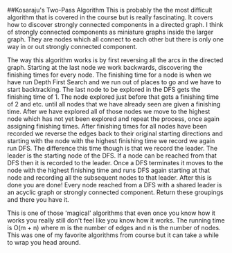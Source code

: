 ##Kosaraju's Two-Pass Algorithm
This is probably the the most difficult algorithm that is covered in the course but is really fascinating.
It covers how to discover strongly connected components in a directed graph. I think of strongly connected
components as miniature graphs inside the larger graph. They are nodes which all connect to each other 
but there is only one way in or out strongly connected component.

The way this algorithm works is by first reversing all the arcs in the directed graph. Starting at the last
node we work backwards, discovering the finishing times for every node. The finishing time for a node is 
when we have run Depth First Search and we run out of places to go and we have to start backtracking. The 
last node to be explored in the DFS gets the finishing time of 1. The node explored just before that gets a
finishing time of 2 and etc. until all nodes that we have already seen are given a finishing time. After
we have explored all of those nodes we move to the highest node which has not yet been explored and repeat
the process, once again assigning finishing times. After finishing times for all nodes have been recorded we
reverse the edges back to their original starting directions and starting with the node with the highest
finishing time we record we again run DFS. The difference this time though is that we record the leader. The
leader is the starting node of the DFS. If a node can be reached from that DFS then it is recorded to the leader.
Once a DFS terminates it moves to the node with the highest finishing time and runs DFS again starting at that
node and recording all the subsequent nodes to that leader. After this is done you are done! Every node reached
from a DFS with a shared leader is an acyclic graph or strongly connected component. Return these groupings
and there you have it.

This is one of those 'magical' algorithms that even once you know how it works you really still don't feel like
you know how it works. The running time is O(m + n) where m is the number of edges and n is the number of
nodes. This was one of my favorite algorithms from course but it can take a while to wrap you head around.